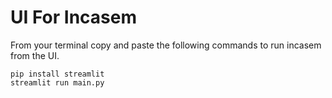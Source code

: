# UI For Incasem

From your terminal copy and paste the following commands to run incasem from the UI.

```
pip install streamlit
streamlit run main.py
```
